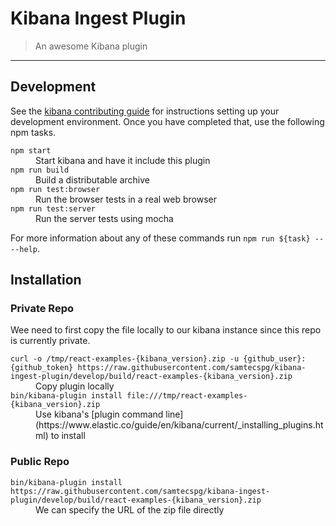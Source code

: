 # Kibana Ingest Plugin

> An awesome Kibana plugin

---

## Development

See the [kibana contributing guide](https://github.com/elastic/kibana/blob/master/CONTRIBUTING.md) for instructions setting up your development environment. Once you have completed that, use the following npm tasks.

<dl>
  <dt><code>npm start</code></dt>
  <dd>Start kibana and have it include this plugin</dd>

  <dt><code>npm run build</code></dt>
  <dd>Build a distributable archive</dd>

  <dt><code>npm run test:browser</code></dt>
  <dd>Run the browser tests in a real web browser</dd>

  <dt><code>npm run test:server</code></dt>
  <dd>Run the server tests using mocha</dd>
</dl>

For more information about any of these commands run `npm run ${task} -- --help`.

## Installation

### Private Repo
Wee need to first copy the file locally to our kibana instance since this repo is currently private.

<dl>
  <dt><code>curl -o /tmp/react-examples-{kibana_version}.zip -u {github_user}:{github_token} https://raw.githubusercontent.com/samtecspg/kibana-ingest-plugin/develop/build/react-examples-{kibana_version}.zip</code></dt>
  <dd>Copy plugin locally</dd>

  <dt><code>bin/kibana-plugin install file:///tmp/react-examples-{kibana_version}.zip</code></dt>
  <dd>Use kibana's [plugin command line](https://www.elastic.co/guide/en/kibana/current/_installing_plugins.html) to install</dd>


</dl>

### Public Repo

<dl>

  <dt><code>bin/kibana-plugin install https://raw.githubusercontent.com/samtecspg/kibana-ingest-plugin/develop/build/react-examples-{kibana_version}.zip</code></dt>
  <dd>We can specify the URL of the zip file directly</dd>
</dl>


